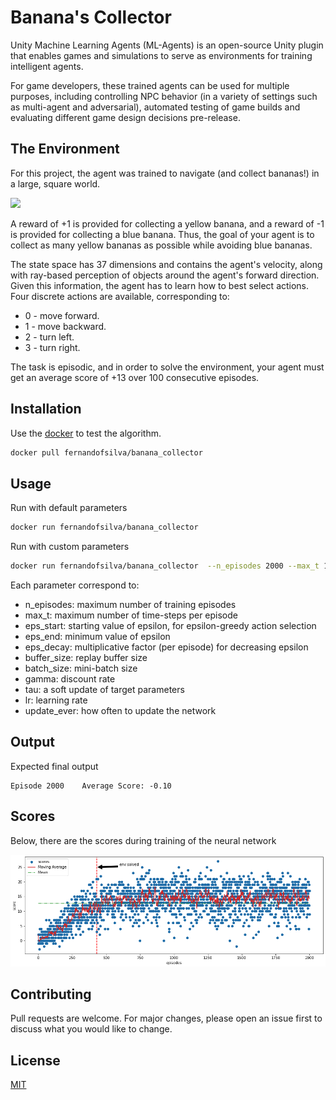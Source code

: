 # Banana's Collector

Unity Machine Learning Agents (ML-Agents) is an open-source Unity plugin that enables games and simulations to serve as environments for training intelligent agents.

For game developers, these trained agents can be used for multiple purposes, including controlling NPC behavior (in a variety of settings such as multi-agent and adversarial), automated testing of game builds and evaluating different game design decisions pre-release.

## The Environment

For this project, the agent was trained to navigate (and collect bananas!) in a large, square world.

![](images/banana.gif)

A reward of +1 is provided for collecting a yellow banana, and a reward of -1 is provided for collecting a blue banana. Thus, the goal of your agent is to collect as many yellow bananas as possible while avoiding blue bananas.

The state space has 37 dimensions and contains the agent's velocity, along with ray-based perception of objects around the agent's forward direction. Given this information, the agent has to learn how to best select actions. Four discrete actions are available, corresponding to:

- 0 - move forward.
- 1 - move backward.
- 2 - turn left.
- 3 - turn right.

The task is episodic, and in order to solve the environment, your agent must get an average score of +13 over 100 consecutive episodes.

## Installation

Use the [docker](https://www.docker.com) to test the algorithm.

```bash
docker pull fernandofsilva/banana_collector 
```


## Usage

Run with default parameters

```bash
docker run fernandofsilva/banana_collector 
```

Run with custom parameters

```bash
docker run fernandofsilva/banana_collector  --n_episodes 2000 --max_t 1000 --eps_start 1.0 --eps_end 0.01 --eps_decay 0.995 --buffer_size 100000 --batch_size 64 --gamma 0.99 --tau 0.001 --lr 0.0005 --update_every 4 
```

Each parameter correspond to:

- n_episodes: maximum number of training episodes
- max_t: maximum number of time-steps per episode
- eps_start: starting value of epsilon, for epsilon-greedy action selection
- eps_end: minimum value of epsilon
- eps_decay: multiplicative factor (per episode) for decreasing epsilon
- buffer_size: replay buffer size
- batch_size: mini-batch size
- gamma: discount rate
- tau: a soft update of target parameters
- lr: learning rate
- update_ever: how often to update the network


## Output

Expected final output

```
Episode 2000    Average Score: -0.10
```


## Scores

Below, there are the scores during training of the neural network

![](images/scores.png)


## Contributing
Pull requests are welcome. For major changes, please open an issue first to discuss what you would like to change.


## License
[MIT](https://choosealicense.com/licenses/mit/)